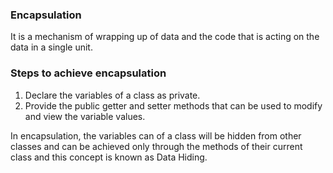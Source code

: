 <h3>Encapsulation</h3>

It is a mechanism of wrapping up of data and the code that is acting on the data in a single unit.

<h3>Steps to achieve encapsulation</h3>
<ol>
  <li>Declare the variables of a class as private.</li>
  <li>Provide the public getter and setter methods that can be used to modify and view the variable values.</li>
</ol>

In encapsulation, the variables can of a class will be hidden from other classes and can be achieved only through the methods of their current class and this concept is known as Data Hiding.
